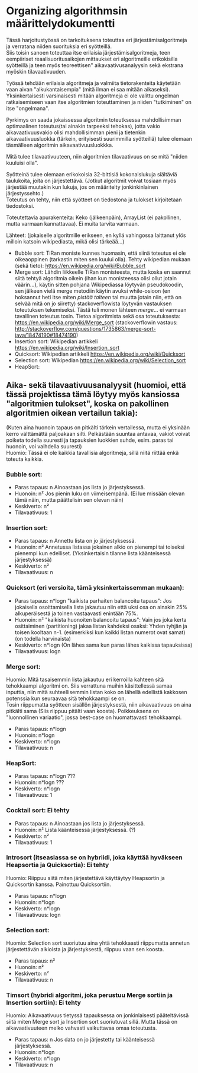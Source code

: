 # Organizing algorithmsin määrittelydokumentti

 
Tässä harjoitustyössä on tarkoituksena toteuttaa eri järjestämisalgoritmeja ja verratana niiden suorituksia eri syötteillä.  
Siis toisin sanoen toteuttaa itse erilaisia järjestämisalgoritmeja, teen eempiiriset reaalisuoritusaikojen mittaukset eri algoritmeille erikokisilla syötteillä ja teen myös teoreettisen" aikavaativusanalyysin sekä ekstrana myöskin tilavaativuuden.  
  
  

Työssä tehdään erilaisia algoritmeja ja valmiita tietorakenteita käytetään vaan aivan "alkukantaisempia" (mitä ilman ei saa mitään aikaseksi).  
Yksinkertaisesti varsinaisesti mitään algoritmeja ei ole valittu ongelman ratkaisemiseen vaan itse algoritmien toteuttaminen ja niiden "tutkiminen" on itse "ongelmana".  
  
Pyrkimys on saada jokaissessa algoritmin toteutksessa mahdollisimman optimaalinen toteutus(tai ainakin tarpeeksi tehokas), jotta vakio aikavaativuusvakio olisi mahdollisimman pieni ja tietenkin aikavaativuusluokka (tärkein, erityisesti suurimmilla syötteillä) tulee olemaan täsmälleen algoritmin aikavaativuusluokkka.  
  
Mitä tulee tilavaativuuteen, niin algoritmien tilavaativuus on se mitä "niiden kuuluisi olla".
  
  
Syötteinä tulee olemaan erikokoisia 32-bittisiä kokonaislukuja siältäviä taulukoita, joita on järjestettävä. (Jotkut algoritmit voivat tosiaan myös järjestää muutakin kun lukuja, jos on määritelty jonkinkinlainen järjestyssehto.)  
Toteutus on tehty, niin että syötteet on tiedostona ja tulokset kirjoitetaan tiedostoksi.
  
  
Toteutettavia apurakenteita: Keko (jälkeenpäin), ArrayList (ei pakollinen, mutta varmaan kannattavaa). Ei muita tarvita varmaan.  
  
  
Lähteet: (jokaiselle algoritmille erikseen, en kyllä vahingossa laittanut ylös milloin katsoin wikipediasta, mikä olisi tärkeää...)  
* Bubble sort: TiRan moniste kunnes huomasin, että siinä toteutus ei ole oikeaoppinen (tarkastin miten sen kuului olla). Tehty wikipedian mukaan (sekä tieto): https://en.wikipedia.org/wiki/Bubble_sort  
* Merge sort: Lähdin liikkeelle TiRan monisteesta, mutta koska en saannut siitä tehtyä algoritmia oikein (ihan kun monisteessa olisi ollut jotain väärin...), käytin sitten pohjana Wikipediassa löytyvän pseudokoodin, sen jälkeen vielä merge metodiin käytin avuksi while-osioon (en hoksannut heti itse miten *pistää talteen* tai muutta jotain niin, että on selvää mitä on jo siiretty) stackoverflowista löytyvän vastauksen toteutuksen tekemiseksi. Tästä tuli monen lähteen *merge*... ei varmaan tavallinen toteutus tosin. Tietoa algoritmista sekä osa toteutuksesta: https://en.wikipedia.org/wiki/Merge_sort (stackoverflowin vastaus: http://stackoverflow.com/questions/1735863/merge-sort-java/18474190#18474190)  
* Insertion sort: Wikipedian artikkeli https://en.wikipedia.org/wiki/Insertion_sort  
* Quicksort: Wikipedian artikkeli https://en.wikipedia.org/wiki/Quicksort
* Selection sort: Wikipedian https://en.wikipedia.org/wiki/Selection_sort
* HeapSort: 
  

## Aika- sekä tilavaativuusanalyysit (huomioi, että tässä projektissa tämä löytyy myös kansiossa "algoritmien tulokset", koska on pakollinen algoritmien oikean vertailun takia):
(Kuten aina huonoin tapaus on pitkälti tärkein vertailessa, mutta ei yksinään kerro välttämättä paljoakaan silti. Pelkästään suuntaa antavaa, vakiot voivat poiketa todella suuresti ja tapauksien luokkien suhde, esim. paras tai huonoin, voi vaihdella suuresti)  
Huomio: Tässä ei ole kaikkia tavallisia algoritmeja, sillä niitä riittää enkä toteuta kaikkia.

### Bubble sort:
* Paras tapaus: n		  Ainoastaan jos lista jo järjestyksessä.  
* Huonoin: n²			  Jos pienin luku on viimeisempänä. (Ei lue missään olevan tämä näin, mutta päättelisin sen olevan näin)  
* Keskiverto: n²  
* Tilavaativuus: 1  

### Insertion sort:
* Paras tapaus: n		  Annettu lista on jo järjestyksessä.  
* Huonoin: n²			  Annetussa listassa jokainen alkio on pienempi tai toiseksi pienempi kun edelliset. (Yksinkertaisin tilanne lista käänteisessä järjestyksessä)  
* Keskiverto: n²  
* Tilavaativuus: n  

### Quicksort (eri versioita, tämä yksinkertaissemman mukaan):
* Paras tapaus: n*logn		  "kaikista parhaiten balancoitu tapaus": Jos jokaisella osoittamisella lista jakautuu niin että uksi osa on ainakin 25% alkuperäisestä ja toinen vastaavasti enintään 75%.  
* Huonoin: n²			  "kaikista huonoiten balancoitu tapaus": Vain jos joka kerta osittaiminen (partitioning) jakaa listan kahdeksi osaksi: Yhden tyhjän ja toisen kooltaan n-1. (esimerkiksi kun kaikki listan numerot ovat samat) (on todella harvinaista)  
* Keskiverto: n*logn		  (On lähes sama kun paras lähes kaikissa tapauksissa)  
* Tilavaativuus: logn  

### Merge sort:
Huomio: Mitä tasaisemmin lista jakautuu eri kerroilla kahteen sitä tehokkaampi algoritmi on. Siis verrattuna muihin käsittellessä samaa inputtia, niin mitä suhteellisemmin listan koko on lähellä edellistä kakkosen potenssia kun seuraavaa sitä tehokkaampi se on.  
Tosin riippumatta syötteen sisällön järjestyksestä, niin aikavaativuus on aina pitkälti sama (Siis riippuu pitälti vaan koosta). Poikkeuksena on "luonnollinen variaatio", jossa best-case on huomattavasti tehokkaampi.  
* Paras tapaus: n*logn  
* Huonoin: n*logn  
* Keskiverto: n*logn  
* Tilavaativuus: n  

### HeapSort:
* Paras tapaus: n*logn		  ???  
* Huonoin: n*logn		  ???  
* Keskiverto: n*logn  
* Tilavaativuus: 1  

### Cocktail sort: Ei tehty
* Paras tapaus: n		  Ainoastaan jos lista jo järjestyksessä.  
* Huonoin: n²			  Lista käänteisessä järjestyksessä. (?)  
* Keskiverto: n²  
* Tilavaativuus: 1  

### Introsort (itseasiassa se on hybriidi, joka käyttää hyväkseen Heapsortia ja Quicksortia): Ei tehty
Huomio: Riippuu siitä miten järjestettävä käyttäytyy Heapsortin ja Quicksortin kanssa. Painottuu Quicksortiin.  
* Paras tapaus: n*logn  
* Huonoin: n*logn  
* Keskiverto: n*logn  
* Tilavaativuus: logn  

### Selection sort:
Huomio: Selection sort suoriutuu aina yhtä tehokkaasti riippumatta annetun järjestettävän alkioista ja järjestyksestä, riippuu vaan sen koosta.  
* Paras tapaus: n²  
* Huonoin: n²  
* Keskiverto: n²  
* Tilavaativuus: n  

### Timsort (hybridi algoritmi, joka perustuu Merge sortiin ja Insertion sortiin): Ei tehty
Huomio: Aikavaativuus tietyssä tapauksessa on jonkinlaisesti pääteltävissä siitä miten Merge sort ja Insertion sort suoriutuvat sillä. Mutta tässä on aikavaativuuteen melko vahvasti vaikuttavaa omaa toteutusta.  
* Paras tapaus: n		  Jos data on jo järjestetty tai käänteisessä järjestyksessä.  
* Huonoin: n*logn  
* Keskiverto: n*logn  
* Tilavaativuus: n  

